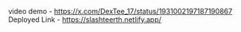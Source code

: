 video demo - https://x.com/DexTee_17/status/1931002197187190867
Deployed Link - https://slashteerth.netlify.app/
